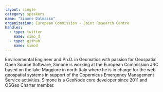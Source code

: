 ```yaml
---
layout: single
category: speakers
name: "Simone Dalmasso"
organization: European Commission - Joint Research Centre
handles:
  - type: twitter
    name: simo_d
  - type: github
    name: simod
---
```


Environmental Engineer and Ph.D. in Geomatics with passion for Geospatial Open Source Software, Simone is working at the European Commission JRC based on the lake Maggiore in north Italy where he is in charge for the web geospatial systems in support of the Copernicus Emergency Management Service activities.
Simone is a GeoNode core developer since 2011 and OSGeo Charter member.

